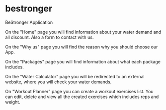# bestronger

BeStronger Application 

On the "Home" page you will find information about your water demand and all discount. Also a form to contact with us.

On the "Why us" page you will find the reason why you should choose our App. 

On the "Packages" page you will find information about what each package includes.

On the "Water Calculator" page you will be redirected to an external website, where you will check your water demands.

On "Workout Planner" page you can create a workout exercises list. You can edit, delete and view all the created exercises which includes reps and weight.
